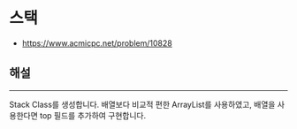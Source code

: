# 스택

- https://www.acmicpc.net/problem/10828

## 해설

---

Stack Class를 생성합니다. 배열보다 비교적 편한 ArrayList를 사용하였고, 배열을 사용한다면 top 필드를 추가하여 구현합니다.
